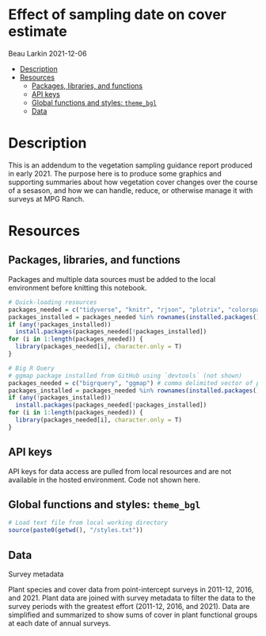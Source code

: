 Effect of sampling date on cover estimate
================
Beau Larkin
2021-12-06

-   [Description](#description)
-   [Resources](#resources)
    -   [Packages, libraries, and
        functions](#packages-libraries-and-functions)
    -   [API keys](#api-keys)
    -   [Global functions and styles:
        `theme_bgl`](#global-functions-and-styles-theme_bgl)
    -   [Data](#data)

# Description

This is an addendum to the vegetation sampling guidance report produced
in early 2021. The purpose here is to produce some graphics and
supporting summaries about how vegetation cover changes over the course
of a sesason, and how we can handle, reduce, or otherwise manage it with
surveys at MPG Ranch.

# Resources

## Packages, libraries, and functions

Packages and multiple data sources must be added to the local
environment before knitting this notebook.

``` r
# Quick-loading resources
packages_needed = c("tidyverse", "knitr", "rjson", "plotrix", "colorspace", "devtools")
packages_installed = packages_needed %in% rownames(installed.packages())
if (any(!packages_installed))
  install.packages(packages_needed[!packages_installed])
for (i in 1:length(packages_needed)) {
  library(packages_needed[i], character.only = T)
}
```

``` r
# Big R Query
# ggmap package installed from GitHub using `devtools` (not shown)
packages_needed = c("bigrquery", "ggmap") # comma delimited vector of package names
packages_installed = packages_needed %in% rownames(installed.packages())
if (any(!packages_installed))
  install.packages(packages_needed[!packages_installed])
for (i in 1:length(packages_needed)) {
  library(packages_needed[i], character.only = T)
}
```

## API keys

API keys for data access are pulled from local resources and are not
available in the hosted environment. Code not shown here.

## Global functions and styles: `theme_bgl`

``` r
# Load text file from local working directory
source(paste0(getwd(), "/styles.txt"))
```

## Data

Survey metadata

Plant species and cover data from point-intercept surveys in 2011-12,
2016, and 2021. Plant data are joined with survey metadata to filter the
data to the survey periods with the greatest effort (2011-12, 2016, and
2021). Data are simplified and summarized to show sums of cover in plant
functional groups at each date of annual surveys.
